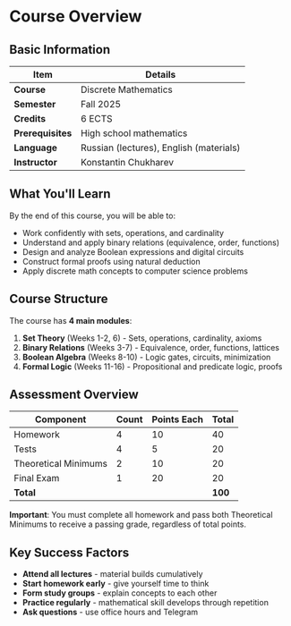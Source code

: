 # Course Overview

## Basic Information

| Item | Details |
|------|---------|
| **Course** | Discrete Mathematics |
| **Semester** | Fall 2025 |
| **Credits** | 6 ECTS |
| **Prerequisites** | High school mathematics |
| **Language** | Russian (lectures), English (materials) |
| **Instructor** | Konstantin Chukharev |

## What You'll Learn

By the end of this course, you will be able to:

- Work confidently with sets, operations, and cardinality
- Understand and apply binary relations (equivalence, order, functions)
- Design and analyze Boolean expressions and digital circuits
- Construct formal proofs using natural deduction
- Apply discrete math concepts to computer science problems

## Course Structure

The course has **4 main modules**:

1. **Set Theory** (Weeks 1-2, 6) - Sets, operations, cardinality, axioms
2. **Binary Relations** (Weeks 3-7) - Equivalence, order, functions, lattices
3. **Boolean Algebra** (Weeks 8-10) - Logic gates, circuits, minimization
4. **Formal Logic** (Weeks 11-16) - Propositional and predicate logic, proofs

## Assessment Overview

| Component | Count | Points Each | Total |
|-----------|-------|-------------|-------|
| Homework | 4 | 10 | 40 |
| Tests | 4 | 5 | 20 |
| Theoretical Minimums | 2 | 10 | 20 |
| Final Exam | 1 | 20 | 20 |
| **Total** | | | **100** |

**Important**: You must complete all homework and pass both Theoretical Minimums to receive a passing grade, regardless of total points.

## Key Success Factors

- **Attend all lectures** - material builds cumulatively
- **Start homework early** - give yourself time to think
- **Form study groups** - explain concepts to each other
- **Practice regularly** - mathematical skill develops through repetition
- **Ask questions** - use office hours and Telegram
